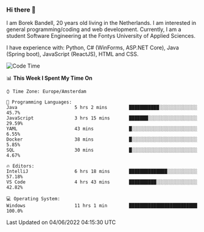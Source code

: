 ### Hi there 👋

I am Borek Bandell, 20 years old living in the Netherlands. I am interested in general programming/coding and web development. Currently, I am a student Software Engineering at the Fontys University of Applied Sciences.

I have experience with: Python, C# (WinForms, ASP.NET Core), Java (Spring boot), JavaScript (ReactJS), HTML and CSS.

<!--START_SECTION:waka-->
![Code Time](http://img.shields.io/badge/Code%20Time-169%20hrs%209%20mins-blue)

📊 **This Week I Spent My Time On** 

```text
⌚︎ Time Zone: Europe/Amsterdam

💬 Programming Languages: 
Java                     5 hrs 2 mins        ███████████░░░░░░░░░░░░░░   45.7% 
JavaScript               3 hrs 15 mins       ███████░░░░░░░░░░░░░░░░░░   29.59% 
YAML                     43 mins             █░░░░░░░░░░░░░░░░░░░░░░░░   6.55% 
Docker                   38 mins             █░░░░░░░░░░░░░░░░░░░░░░░░   5.85% 
SQL                      30 mins             █░░░░░░░░░░░░░░░░░░░░░░░░   4.67%

🔥 Editors: 
IntelliJ                 6 hrs 18 mins       ██████████████░░░░░░░░░░░   57.18% 
VS Code                  4 hrs 43 mins       ██████████░░░░░░░░░░░░░░░   42.82%

💻 Operating System: 
Windows                  11 hrs 1 min        █████████████████████████   100.0%

```


 Last Updated on 04/06/2022 04:15:30 UTC
<!--END_SECTION:waka-->

<!--**tcBorek2002/tcBorek2002** is a ✨ _special_ ✨ repository because its `README.md` (this file) appears on your GitHub profile.

Here are some ideas to get you started:

- 🔭 I’m currently working on ...
- 🌱 I’m currently learning ...
- 👯 I’m looking to collaborate on ...
- 🤔 I’m looking for help with ...
- 💬 Ask me about ...
- 📫 How to reach me: ...
- 😄 Pronouns: ...
- ⚡ Fun fact: ...
-->
